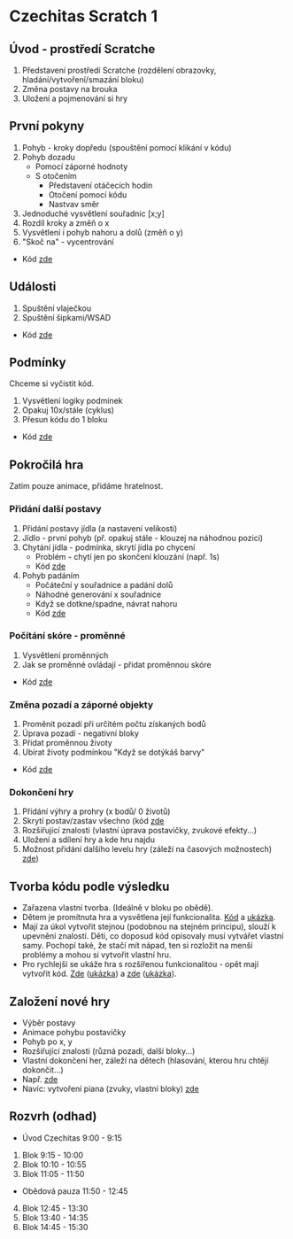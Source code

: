 # Czechitas Scratch 1
## Úvod - prostředí Scratche
1. Představení prostředí Scratche (rozdělení obrazovky, hladání/vytvoření/smazání bloku)
2. Změna postavy na brouka
3. Uložení a pojmenování si hry
## První pokyny
1. Pohyb - kroky dopředu (spouštění pomocí klikání v kódu)
2. Pohyb dozadu
   - Pomocí záporné hodnoty
   - S otočením
     - Představení otáčecích hodin
     - Otočení pomocí kódu
     - Nastvav směr
3. Jednoduché vysvětlení souřadnic [x;y]
4. Rozdíl kroky a změň o x
5. Vysvětlení i pohyb nahoru a dolů (změň o y)
6. "Skoč na" - vycentrování
- Kód [zde](https://scratch.mit.edu/projects/581902949/editor/)
## Události
1. Spuštění vlaječkou
2. Spuštění šipkami/WSAD
- Kód [zde](https://scratch.mit.edu/projects/581905069/editor/)
## Podmínky
Chceme si vyčistit kód.
1. Vysvětlení logiky podmínek
2. Opakuj 10x/stále (cyklus)
3. Přesun kódu do 1 bloku
- Kód [zde](https://scratch.mit.edu/projects/581907071/editor)
## Pokročilá hra
Zatím pouze animace, přidáme hratelnost.
### Přidání další postavy
1. Přidání postavy jídla (a nastavení velikosti)
2. Jídlo - první pohyb (př. opakuj stále - klouzej na náhodnou pozici)
3. Chytání jídla - podmínka, skrytí jídla po chycení
   - Problém - chytí jen po skončení klouzání (např. 1s)
   - Kód [zde](https://scratch.mit.edu/projects/581908117/editor)
4. Pohyb padáním
   - Počáteční y souřadnice a padání dolů
   - Náhodné generování x souřadnice
   - Když se dotkne/spadne, návrat nahoru
   - Kód [zde](https://scratch.mit.edu/projects/581909281/editor)
### Počítání skóre - proměnné
1. Vysvětlení proměnných
2. Jak se proměnné ovládají - přidat proměnnou skóre
- Kód [zde](https://scratch.mit.edu/projects/581910887/editor/)
### Změna pozadí a záporné objekty
1. Proměnit pozadí při určitém počtu získaných bodů
2. Úprava pozadí - negativní bloky
3. Přidat proměnnou životy
4. Ubírat životy podmínkou "Když se dotýkáš barvy"
- Kód [zde](https://scratch.mit.edu/projects/581911374/editor/)
### Dokončení hry
1. Přidání výhry a prohry (x bodů/ 0 životů)
2. Skrytí postav/zastav všechno (kód [zde](https://scratch.mit.edu/projects/581916433/editor/)
3. Rozšiřující znalosti (vlastní úprava postavičky, zvukové efekty...)
4. Uložení a sdílení hry a kde hru najdu
5. Možnost přidání dalšího levelu hry (záleží na časových možnostech) [zde](https://scratch.mit.edu/projects/581999419/editor/))
## Tvorba kódu podle výsledku
* Zařazena vlastní tvorba. (Ideálně v bloku po obědě).
* Dětem je promítnuta hra a vysvětlena její funkcionalita. [Kód](https://scratch.mit.edu/projects/584861824/editor/) a [ukázka](https://scratch.mit.edu/projects/584861824/fullscreen/).
* Mají za úkol vytvořit stejnou (podobnou na stejném principu), slouží k upevnění znalostí. Děti, co doposud kód opisovaly musí vytvářet vlastní samy. Pochopí také, že stačí mít nápad, ten si rozložit na menší problémy a mohou si vytvořit vlastní hru.
* Pro rychlejší se ukáže hra s rozšířenou funkcionalitou - opět mají vytvořit kód. [Zde](https://scratch.mit.edu/projects/587607510/editor/) ([ukázka](https://scratch.mit.edu/projects/587607510/fullscreen/)) a [zde](https://scratch.mit.edu/projects/587616880/editor/) ([ukázka](https://scratch.mit.edu/projects/587616880/fullscreen/)).
## Založení nové hry
- Výběr postavy
- Animace pohybu postavičky
- Pohyb po x, y
- Rozšiřující znalosti (různá pozadí, další bloky...)
- Vlastní dokončení her, záleží na dětech (hlasování, kterou hru chtějí dokončit...)
- Např. [zde](https://scratch.mit.edu/projects/581917993/editor/)
- Navíc: vytvoření piana (zvuky, vlastní bloky) [zde](https://scratch.mit.edu/projects/606507579/editor/)

## Rozvrh (odhad)
* Úvod Czechitas 9:00 - 9:15
1. Blok 9:15 - 10:00
2. Blok 10:10 - 10:55
3. Blok 11:05 - 11:50
* Obědová pauza 11:50 - 12:45
4. Blok 12:45 - 13:30
5. Blok 13:40 - 14:35
6. Blok 14:45 - 15:30

